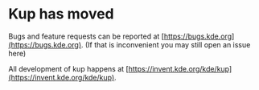 # Kup has moved #

Bugs and feature requests can be reported at [https://bugs.kde.org](https://bugs.kde.org). (If that is inconvenient you may still open an issue here)

All development of kup happens at [https://invent.kde.org/kde/kup](https://invent.kde.org/kde/kup).


